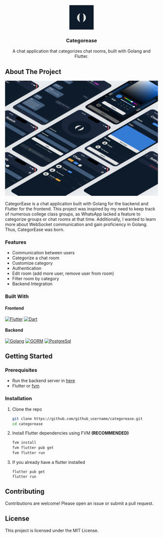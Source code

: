 <a name="readme-top"></a>

<br />
<div align="center">
  <a href="https://github.com/github_username/categorease">
    <img src="assets/images/logo.png" alt="Logo" width="80" height="80">
  </a>

<h3 align="center">Categorease</h3>

  <p align="center">
    A chat application that categorizes chat rooms, built with Golang and Flutter.
  </p>
</div>

## About The Project

![Categorease][Product-screenshot]

CategorEase is a chat application built with Golang for the backend and Flutter for the frontend. This project was inspired by my need to keep track of numerous college class groups, as WhatsApp lacked a feature to categorize groups or chat rooms at that time. Additionally, I wanted to learn more about WebSocket communication and gain proficiency in Golang. Thus, CategorEase was born.

### Features

- Communication between users
- Categorize a chat room
- Customize category
- Authentication
- Edit room (add more user, remove user from room)
- Filter room by category
- Backend Integration

### Built With

#### Frontend
[![Flutter][Flutter.dev]](https://flutter.dev/)
[![Dart][Dart.dev]](https://dart.dev/)

#### Backend
[![Golang][Golang.org]](https://golang.org/)
[![GORM][Gorm.io]](https://gorm.io/)
[![PostgreSql][Postgresql.org]]((https://www.postgresql.org/))

## Getting Started

### Prerequisites

- Run the backend server in [here](https://github.com/letha11/go-chat)
- Flutter or [fvm](https://github.com/leoafarias/fvm)

### Installation

1. Clone the repo
   ```sh
   git clone https://github.com/github_username/categorease.git
   cd categorease
   ```

2. Install Flutter dependencies using FVM **(RECOMMENDED)**
   ```sh
   fvm install
   fvm flutter pub get
   fvm flutter run
   ```

3. If you already have a flutter installed
    ```
    flutter pub get
    flutter run
    ```

## Contributing

Contributions are welcome! Please open an issue or submit a pull request.

## License

This project is licensed under the MIT License.


<!-- MARKDOWN LINKS & IMAGES -->
[Flutter.dev]: https://img.shields.io/badge/Flutter-02569B?style=for-the-badge&logo=flutter&logoColor=white
[Dart.dev]: https://img.shields.io/badge/Dart-0175C2?style=for-the-badge&logo=dart&logoColor=white
[Golang.org]: https://img.shields.io/badge/Go-00ADD8?style=for-the-badge&logo=go&logoColor=white
[Gorm.io]: https://img.shields.io/badge/GORM-00ADD8?style=for-the-badge&logo=go&logoColor=white
[Postgresql.org]: https://img.shields.io/badge/PostgreSQL-336791?style=for-the-badge&logo=postgresql&logoColor=white
[Product-screenshot]: ./assets/readme-assets/mockup.png